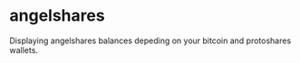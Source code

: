 angelshares
===========

Displaying angelshares balances depeding on your bitcoin and protoshares wallets.
